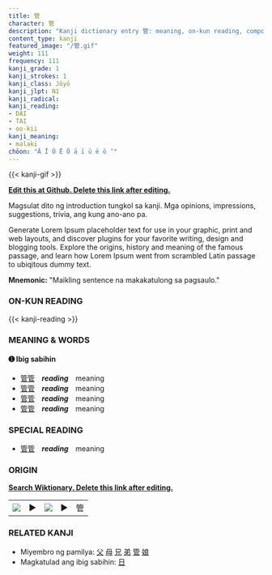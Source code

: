 ```yaml
---
title: 管
character: 管
description: "Kanji dictionary entry 管: meaning, on-kun reading, compounds, origin, related kanji"
content_type: kanji
featured_image: "/管.gif"
weight: 111
frequency: 111
kanji_grade: 1
kanji_strokes: 1
kanji_class: Jōyō
kanji_jlpt: N1
kanji_radical: 
kanji_reading: 
- DAI
- TAI
- oo-kii
kanji_meaning:
- malaki
chōon: "Ā Ī Ū Ē Ō ā ī ū ē ō ’"
---
```

[//]: # (Don't edit the line below. Kanji animated GIF code is automatically generated.)
{{< kanji-gif >}}

[//]: # (Edit below this line.)

**[Edit this at Github. Delete this link after editing.](https://github.com/tim0g/tim/tree/main/content/kanji/管/index.md)**

Magsulat dito ng introduction tungkol sa kanji. Mga opinions, impressions, suggestions, trivia, ang kung ano-ano pa.

Generate Lorem Ipsum placeholder text for use in your graphic, print and web layouts, and discover plugins for your favorite writing, design and blogging tools. Explore the origins, history and meaning of the famous passage, and learn how Lorem Ipsum went from scrambled Latin passage to ubiqitous dummy text.
 
**Mnemonic:** "Maikling sentence na makakatulong sa pagsaulo."

### ON-KUN READING

[//]: # (Don't edit the line below. ON-KUN READING code is automatically generated.)
{{< kanji-reading >}}

### MEANING & WORDS

#### ➊ **Ibig sabihin**
  - [管](../管)[管](../管)　***reading***　meaning
  - [管](../管)[管](../管)　***reading***　meaning
  - [管](../管)[管](../管)　***reading***　meaning
  - [管](../管)[管](../管)　***reading***　meaning

### SPECIAL READING
  - [管](../管)[管](../管)　***reading***　meaning

### ORIGIN

**[Search Wiktionary. Delete this link after editing.](https://wiktionary.org/wiki/管)**
<table class="kanji-table"><tr><td>
<img src="60px-管-bronze.svg.png">
</td><td>▶</td><td>
<img src="60px-管-oracle.svg.png">
</td><td>▶</td>
<td class="kanji-origin">管</td>
</tr></table>

### RELATED KANJI
- Miyembro ng pamilya: [父](../父) [母](../母) [兄](../兄) [弟](../弟) [管](../管) [娘](../娘)
- Magkatulad ang ibig sabihin: [日](../日)
